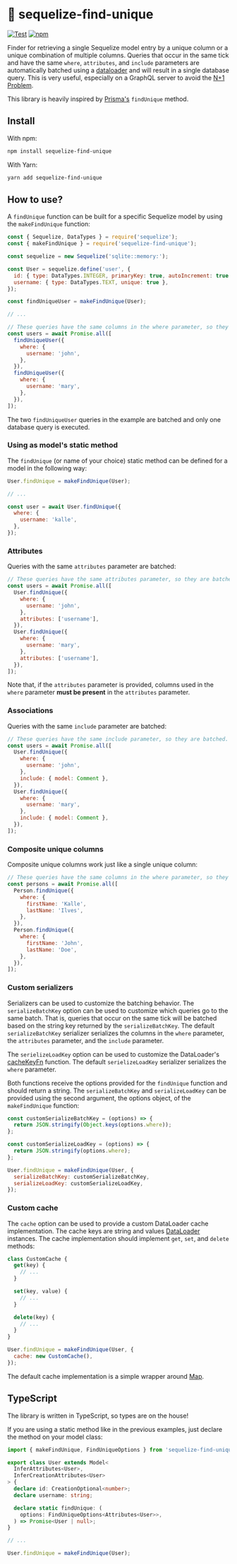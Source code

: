 # 🦄 sequelize-find-unique

[![Test](https://github.com/Kaltsoon/sequelize-find-unique/actions/workflows/test.yml/badge.svg)](https://github.com/Kaltsoon/sequelize-find-unique/actions/workflows/test.yml) [![npm](https://img.shields.io/npm/v/sequelize-find-unique)](https://www.npmjs.com/package/sequelize-find-unique)

Finder for retrieving a single Sequelize model entry by a unique column or a unique combination of multiple columns. Queries that occur in the same tick and have the same `where`, `attributes`, and `include` parameters are automatically batched using a [dataloader](https://github.com/graphql/dataloader) and will result in a single database query. This is very useful, especially on a GraphQL server to avoid the [N+1 Problem](https://shopify.engineering/solving-the-n-1-problem-for-graphql-through-batching).

This library is heavily inspired by [Prisma's](https://www.prisma.io/) `findUnique` method.

## Install

With npm:

```bash
npm install sequelize-find-unique
```

With Yarn:

```bash
yarn add sequelize-find-unique
```

## How to use?

A `findUnique` function can be built for a specific Sequelize model by using the `makeFindUnique` function:

```js
const { Sequelize, DataTypes } = require('sequelize');
const { makeFindUnique } = require('sequelize-find-unique');

const sequelize = new Sequelize('sqlite::memory:');

const User = sequelize.define('user', {
  id: { type: DataTypes.INTEGER, primaryKey: true, autoIncrement: true },
  username: { type: DataTypes.TEXT, unique: true },
});

const findUniqueUser = makeFindUnique(User);

// ...

// These queries have the same columns in the where parameter, so they are batched. Just one database query is executed
const users = await Promise.all([
  findUniqueUser({
    where: {
      username: 'john',
    },
  }),
  findUniqueUser({
    where: {
      username: 'mary',
    },
  }),
]);
```

The two `findUniqueUser` queries in the example are batched and only one database query is executed.

### Using as model's static method

The `findUnique` (or name of your choice) static method can be defined for a model in the following way:

```js
User.findUnique = makeFindUnique(User);

// ...

const user = await User.findUnique({
  where: {
    username: 'kalle',
  },
});
```

### Attributes

Queries with the same `attributes` parameter are batched:

```js
// These queries have the same attributes parameter, so they are batched. Just one database query is executed
const users = await Promise.all([
  User.findUnique({
    where: {
      username: 'john',
    },
    attributes: ['username'],
  }),
  User.findUnique({
    where: {
      username: 'mary',
    },
    attributes: ['username'],
  }),
]);
```

Note that, if the `attributes` parameter is provided, columns used in the `where` parameter **must be present** in the `attributes` parameter.

### Associations

Queries with the same `include` parameter are batched:

```js
// These queries have the same include parameter, so they are batched. Just one database query is executed
const users = await Promise.all([
  User.findUnique({
    where: {
      username: 'john',
    },
    include: { model: Comment },
  }),
  User.findUnique({
    where: {
      username: 'mary',
    },
    include: { model: Comment },
  }),
]);
```

### Composite unique columns

Composite unique columns work just like a single unique column:

```js
// These queries have the same columns in the where parameter, so they are batched. Just one database query is executed
const persons = await Promise.all([
  Person.findUnique({
    where: {
      firstName: 'Kalle',
      lastName: 'Ilves',
    },
  }),
  Person.findUnique({
    where: {
      firstName: 'John',
      lastName: 'Doe',
    },
  }),
]);
```

### Custom serializers

Serializers can be used to customize the batching behavior. The `serializeBatchKey` option can be used to customize which queries go to the same batch. That is, queries that occur on the same tick will be batched based on the string key returned by the `serializeBatchKey`. The default `serializeBatchKey` serializer serializes the columns in the `where` parameter, the `attributes` parameter, and the `include` parameter.

The `serielizeLoadKey` option can be used to customize the DataLoader's [cacheKeyFn](https://github.com/graphql/dataloader#api) function. The default `serielizeLoadKey` serializer serializes the `where` parameter.

Both functions receive the options provided for the `findUnique` function and should return a string. The `serializeBatchKey` and `serializeLoadKey` can be provided using the second argument, the options object, of the `makeFindUnique` function:

```js
const customSerializeBatchKey = (options) => {
  return JSON.stringify(Object.keys(options.where));
};

const customSerializeLoadKey = (options) => {
  return JSON.stringify(options.where);
};

User.findUnique = makeFindUnique(User, {
  serializeBatchKey: customSerializeBatchKey,
  serializeLoadKey: customSerializeLoadKey,
});
```

### Custom cache

The `cache` option can be used to provide a custom DataLoader cache implementation. The cache keys are string and values [DataLoader](https://github.com/graphql/dataloader#api) instances. The cache implementation should implement `get`, `set`, and `delete` methods:

```js
class CustomCache {
  get(key) {
    // ...
  }

  set(key, value) {
    // ...
  }

  delete(key) {
    // ...
  }
}

User.findUnique = makeFindUnique(User, {
  cache: new CustomCache(),
});
```

The default cache implementation is a simple wrapper around [Map](https://developer.mozilla.org/en-US/docs/Web/JavaScript/Reference/Global_Objects/Map).

## TypeScript

The library is written in TypeScript, so types are on the house!

If you are using a static method like in the previous examples, just declare the method on your model class:

```ts
import { makeFindUnique, FindUniqueOptions } from 'sequelize-find-unique';

export class User extends Model<
  InferAttributes<User>,
  InferCreationAttributes<User>
> {
  declare id: CreationOptional<number>;
  declare username: string;

  declare static findUnique: (
    options: FindUniqueOptions<Attributes<User>>,
  ) => Promise<User | null>;
}

// ...

User.findUnique = makeFindUnique(User);
```
